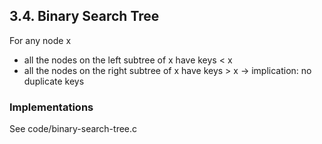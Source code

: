 ## 3.4. Binary Search Tree

For any node x

- all the nodes on the left subtree of x have keys < x
- all the nodes on the right subtree of x have keys > x
  -> implication: no duplicate keys

### Implementations

See code/binary-search-tree.c
